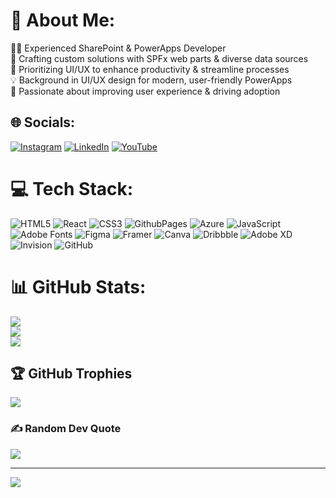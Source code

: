 # 💫 About Me:
👨‍💻 Experienced SharePoint & PowerApps Developer<br>🌟 Crafting custom solutions with SPFx web parts & diverse data sources  <br>🔧 Prioritizing UI/UX to enhance productivity & streamline processes  <br>💡 Background in UI/UX design for modern, user-friendly PowerApps  <br>🚀 Passionate about improving user experience & driving adoption


## 🌐 Socials:
[![Instagram](https://img.shields.io/badge/Instagram-%23E4405F.svg?logo=Instagram&logoColor=white)](https://instagram.com/_i_swami) [![LinkedIn](https://img.shields.io/badge/LinkedIn-%230077B5.svg?logo=linkedin&logoColor=white)](https://linkedin.com/in/swaminawale) [![YouTube](https://img.shields.io/badge/YouTube-%23FF0000.svg?logo=YouTube&logoColor=white)](https://youtube.com/@UC4hxCifc4RFPPbUPxE9oO0w) 

# 💻 Tech Stack:
![HTML5](https://img.shields.io/badge/html5-%23E34F26.svg?style=for-the-badge&logo=html5&logoColor=white) ![React](https://img.shields.io/badge/react-%2320232a.svg?style=for-the-badge&logo=react&logoColor=%2361DAFB) ![CSS3](https://img.shields.io/badge/css3-%231572B6.svg?style=for-the-badge&logo=css3&logoColor=white) ![GithubPages](https://img.shields.io/badge/github%20pages-121013?style=for-the-badge&logo=github&logoColor=white) ![Azure](https://img.shields.io/badge/azure-%230072C6.svg?style=for-the-badge&logo=microsoftazure&logoColor=white) ![JavaScript](https://img.shields.io/badge/javascript-%23323330.svg?style=for-the-badge&logo=javascript&logoColor=%23F7DF1E) ![Adobe Fonts](https://img.shields.io/badge/Adobe%20Fonts-000B1D.svg?style=for-the-badge&logo=Adobe%20Fonts&logoColor=white) ![Figma](https://img.shields.io/badge/figma-%23F24E1E.svg?style=for-the-badge&logo=figma&logoColor=white) ![Framer](https://img.shields.io/badge/Framer-black?style=for-the-badge&logo=framer&logoColor=blue) ![Canva](https://img.shields.io/badge/Canva-%2300C4CC.svg?style=for-the-badge&logo=Canva&logoColor=white) ![Dribbble](https://img.shields.io/badge/Dribbble-EA4C89?style=for-the-badge&logo=dribbble&logoColor=white) ![Adobe XD](https://img.shields.io/badge/Adobe%20XD-470137?style=for-the-badge&logo=Adobe%20XD&logoColor=#FF61F6) ![Invision](https://img.shields.io/badge/invision-FF3366?style=for-the-badge&logo=invision&logoColor=white) ![GitHub](https://img.shields.io/badge/github-%23121011.svg?style=for-the-badge&logo=github&logoColor=white)
# 📊 GitHub Stats:
![](https://github-readme-stats.vercel.app/api?username=swamisnawale&theme=dark&hide_border=false&include_all_commits=true&count_private=true)<br/>
![](https://github-readme-streak-stats.herokuapp.com/?user=swamisnawale&theme=dark&hide_border=false)<br/>
![](https://github-readme-stats.vercel.app/api/top-langs/?username=swamisnawale&theme=dark&hide_border=false&include_all_commits=true&count_private=true&layout=compact)

## 🏆 GitHub Trophies
![](https://github-profile-trophy.vercel.app/?username=swamisnawale&theme=darkhub&no-frame=false&no-bg=true&margin-w=4)

### ✍️ Random Dev Quote
![](https://quotes-github-readme.vercel.app/api?type=vetical&theme=radical)

---
[![](https://visitcount.itsvg.in/api?id=swamisnawale&icon=0&color=0)](https://visitcount.itsvg.in)

<!-- Proudly created with GPRM ( https://gprm.itsvg.in ) -->

